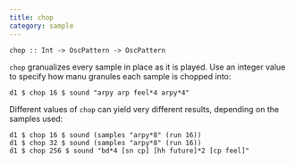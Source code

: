 ```yaml
---
title: chop
category: sample
---
```


~~~~ {haskell}
chop :: Int -> OscPattern -> OscPattern
~~~~

`chop` granualizes every sample in place as it is played. Use an integer
value to specify how manu granules each sample is chopped into:

~~~~ {haskell}
d1 $ chop 16 $ sound "arpy arp feel*4 arpy*4"
~~~~

Different values of `chop` can yield very different results, depending
on the samples used:

~~~~ {haskell}
d1 $ chop 16 $ sound (samples "arpy*8" (run 16))
d1 $ chop 32 $ sound (samples "arpy*8" (run 16))
d1 $ chop 256 $ sound "bd*4 [sn cp] [hh future]*2 [cp feel]"
~~~~